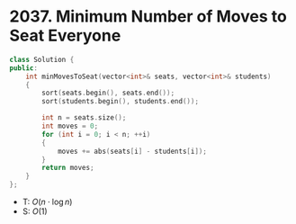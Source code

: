 # 2037. Minimum Number of Moves to Seat Everyone

```cpp
class Solution {
public:
    int minMovesToSeat(vector<int>& seats, vector<int>& students)
    {
        sort(seats.begin(), seats.end());
        sort(students.begin(), students.end());

        int n = seats.size();
        int moves = 0;
        for (int i = 0; i < n; ++i)
        {
            moves += abs(seats[i] - students[i]);
        }
        return moves;
    }
};
```

- T: $O(n \cdot \log n)$
- S: $O(1)$
